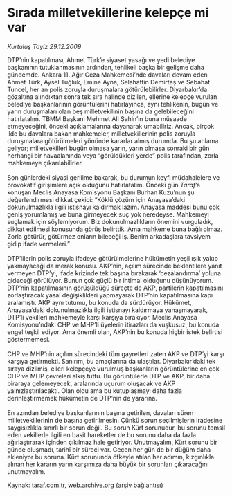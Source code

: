 # Sırada milletvekillerine kelepçe mi var

*Kurtuluş Tayiz 29.12.2009*

<div class="yazi">DTP’nin kapatılması, Ahmet Türk’e siyaset yasağı ve yedi belediye başkanının tutuklanmasının ardından, tehlikeli başka bir gelişme daha gündemde. Ankara 11. Ağır Ceza Mahkemesi’nde davaları devam eden Ahmet Türk, Aysel Tuğluk, Emine Ayna, Selahattin Demirtaş ve Sebahat Tuncel, her an polis zoruyla duruşmalara götürülebilirler. Diyarbakır’da gözaltına alındıktan sonra tek sıra halinde dizilen, ellerine kelepçe vurulan belediye başkanlarının görüntülerini hatırlayınca, aynı tehlikenin, bugün ve yarın duruşmaları olan beş milletvekilinin başına da gelebileceğini hatırlatalım. TBMM Başkanı Mehmet Ali Şahin’in buna müsaade etmeyeceğini, önceki açıklamalarına dayanarak umabiliriz. Ancak, birçok ilde bu davalara bakan mahkemeler, milletvekillerinin polis zoruyla duruşmalara götürülmeleri yönünde kararlar almış durumda. Bu şu anlama geliyor; milletvekilleri bugün olmasa yarın, yarın olmasa sonraki bir gün herhangi bir havaalanında veya “görüldükleri yerde” polis tarafından, zorla mahkemeye çıkarılabilirler. <br/><br/>Son günlerdeki siyasi gerilime bakarak, bu durumun keyfi müdahalelere ve provokatif girişimlere açık olduğunu hatırlatalım. Önceki gün <i>Taraf</i>’a konuşan Meclis Anayasa Komisyonu Başkanı Burhan Kuzu’nun şu değerlendirmesi dikkat çekici: “Köklü çözüm için Anayasa’daki dokunulmazlıkla ilgili istisnayı kaldırmak lazım. Anayasa maddesi bunu çok geniş yorumlamış ve buna girmeyecek suç yok neredeyse. Mahkemeyi suçlamak için söylemiyorum. Biz dokunulmazlıkların önemini vurguladık, dikkat edilmesi konusunda görüş belirttik. Ama mahkeme buna bağlı olmaz. Zorla götürür, götürmez onların bileceği iş. Benim arkadaşlara tavsiyem gidip ifade vermeleri.” <br/><br/>DTP’lilerin polis zoruyla ifadeye götürülmelerine hükümetin yeşil ışık yakıp yakmayacağı da merak konusu. AKP’nin, açılım sürecinde beklentilere yanıt vermeyen DTP’yi, ifade krizinde tek başına bırakarak ‘cezalandırma’ yoluna gideceği görülüyor. Bunun çok güçlü bir ihtimal olduğunu düşünüyorum. DTP’nin kapatılmasının görüşüldüğü süreçte de AKP, partilerin kapatılmasını zorlaştıracak yasal değişiklikleri yapmayarak DTP’nin kapatılmasına kapı aralamıştı. AKP aynı tutumu, bu konuda da sürdürüyor. Hükümet, Anayasa’daki dokunulmazlıkla ilgili istisnayı kaldırmaya yanaşmayarak, DTP’li vekilleri mahkemeyle karşı karşıya bırakıyor. Meclis Anayasa Komisyonu’ndaki CHP ve MHP’li üyelerin itirazları da kuşkusuz, bu konuda engel teşkil ediyor. Ama önemli olan, AKP’nin bu konuda hiçbir istek belirtisi göstermemesi. <br/><br/>CHP ve MHP’nin açılım sürecindeki tüm gayretleri zaten AKP ve DTP’yi karşı karşıya getirmekti. Sanırım, bu amaçlarına da ulaştılar. Diyarbakır’daki tek sıraya dizilmiş, elleri kelepçeye vurulmuş başkanların görüntülerine en çok CHP ve MHP çevreleri alkış tuttu. Bu görüntülerle DTP ve AKP, bir daha biraraya gelemeyecek, aralarında uçurum oluşacak ve AKP yalnızlaştırılacaktı. Olan oldu ama bu kutuplaşmayı daha fazla derinleştirmemek hükümetin de DTP’nin de yararına. <br/><br/>En azından belediye başkanlarının başına getirilen, davaları süren milletvekillerinin de başına getirilmesin. Çünkü sorun seçilmişlerin iradesine saygısızlıkla sınırlı bir sorun değil. Bu sorun Kürt sorunudur, bu sorunu temsil eden vekillerle ilgili en basit hareketler de bu sorunu daha da fazla ağırlaştırarak içinden çıkılmaz hale getiriyor. Unutmayalım, Kürt sorunu bir günde oluşmadı, tarihî bir süreci var. Geçen her gün de bir düğüm daha ekleniyor bu soruna. Kürt sorununda öfkeyle atılan her adımın, kızgınlıkla alınan her kararın yarın karşımıza daha büyük bir sorunları çıkaracağını unutmayalım.
              </div>

Kaynak: [taraf.com.tr](http://taraf.com.tr:80/makale/9265.htm), [web.archive.org (arşiv bağlantısı)](http://web.archive.org/web/20100308223457/http://taraf.com.tr:80/makale/9265.htm)
